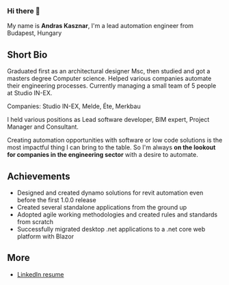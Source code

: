 ### Hi there 👋


My name is **Andras Kasznar**, I'm a lead automation engineer from Budapest, Hungary


## Short Bio

Graduated first as an architectural designer Msc, then studied and got a masters degree Computer science.
Helped various companies automate their engineering processes. Currently managing a small team of 5 people at Studio IN-EX.

Companies: Studio IN-EX, Melde, Éte, Merkbau

I held various positions as Lead software developer, BIM expert, Project Manager and Consultant.

Creating automation opportunities with software or low code solutions is the most impactful thing I can bring to the table. So I'm always **on the lookout for companies in the engineering sector** with a desire to automate.


## Achievements

- Designed and created dynamo solutions for revit automation even before the first 1.0.0 release
- Created several standalone applications from the ground up
- Adopted agile working methodologies and created rules and standards from scratch
- Successfully migrated desktop .net applications to a .net core web platform with Blazor

## More

* [LinkedIn resume](https://www.linkedin.com/in/andraskasznar/)



<!--
**kasznare/kasznare** is a ✨ _special_ ✨ repository because its `README.md` (this file) appears on your GitHub profile.

Here are some ideas to get you started:

- 🔭 I’m currently working on ...
- 🌱 I’m currently learning ...
- 👯 I’m looking to collaborate on ...
- 🤔 I’m looking for help with ...
- 💬 Ask me about ...
- 📫 How to reach me: ...
- 😄 Pronouns: ...
- ⚡ Fun fact: ...
-->
